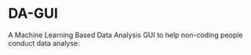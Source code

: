 # DA-GUI
A Machine Learning Based Data Analysis GUI to help non-coding people conduct data analyse.
